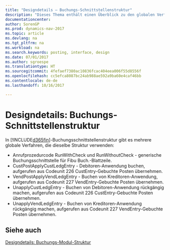 ```yaml
---
title: "Designdetails – Buchungs-Schnittstellenstruktur"
description: "Dieses Thema enthält einen Überblick zu den globalen Verfahren in der Buchungsschnittstellenstruktur."
documentationcenter: 
author: SorenGP
ms.prod: dynamics-nav-2017
ms.topic: article
ms.devlang: na
ms.tgt_pltfrm: na
ms.workload: na
ms.search.keywords: posting, interface, design
ms.date: 07/01/2017
ms.author: sgroespe
ms.translationtype: HT
ms.sourcegitcommit: 4fefaef7380ac10836fcac404eea006f55d8556f
ms.openlocfilehash: cc5efca8087bc24ab988ae592a9ba60e4caf46bb
ms.contentlocale: de-de
ms.lasthandoff: 10/16/2017

---
```

# <a name="design-details-posting-interface-structure"></a>Designdetails: Buchungs-Schnittstellenstruktur
In [!INCLUDE[d365fin](includes/d365fin_md.md)]-Buchungsschnittstellenstruktur gibt es mehrere globale Verfahren, die dieselbe Struktur verwenden:  
  
* Anrufprozedurcode RunWithCheck und RunWithoutCheck - generische Buchungsschnittstelle für Fibu Buch.-Blattzeile.  
* CustPostApplyCustLedgEntry - Debitoren-Anwendung buchen, aufgerufen aus Codeunit 226 CustEntry-Gebuchte Posten übernehmen.  
* VendPostApplyVendLedgEntry - Buchen von Kreditoren-Anwendung, aufgerufen aus Codeunit 227 VendEntry-Gebuchte Posten übernehmen.  
* UnapplyCustLedgEntry - Buchen von Debitoren-Anwendung rückgängig machen, aufgerufen aus Codeunit 226 CustEntry-Gebuchte Posten übernehmen.  
* UnapplyVendLedgEntry - Buchen von Kreditoren-Anwendung rückgängig machen, aufgerufen aus Codeunit 227 VendEntry-Gebuchte Posten übernehmen.  
  
## <a name="see-also"></a>Siehe auch  
[Designdetails: Buchungs-Modul-Struktur](design-details-posting-engine-structure.md)
